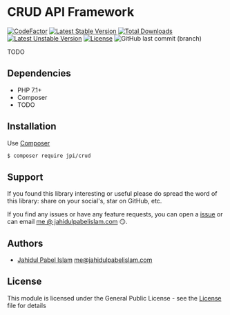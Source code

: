 # CRUD API Framework

[![CodeFactor](https://www.codefactor.io/repository/github/jahidulpabelislam/crud-api/badge)](https://www.codefactor.io/repository/github/jahidulpabelislam/crud-api)
[![Latest Stable Version](https://poser.pugx.org/jpi/crud/v/stable)](https://packagist.org/packages/jpi/crud)
[![Total Downloads](https://poser.pugx.org/jpi/crud/downloads)](https://packagist.org/packages/jpi/crud)
[![Latest Unstable Version](https://poser.pugx.org/jpi/crud/v/unstable)](https://packagist.org/packages/jpi/crud)
[![License](https://poser.pugx.org/jpi/crud/license)](https://packagist.org/packages/jpi/crud)
![GitHub last commit (branch)](https://img.shields.io/github/last-commit/jahidulpabelislam/crud-api/1.x.svg?label=last%20activity)

TODO

## Dependencies

- PHP 7.1+
- Composer
- TODO

## Installation

Use [Composer](https://getcomposer.org/)

```bash
$ composer require jpi/crud 
```

## Support

If you found this library interesting or useful please do spread the word of this library: share on your social's, star on GitHub, etc.

If you find any issues or have any feature requests, you can open a [issue](https://github.com/jahidulpabelislam/crud-api/issues) or can email [me @ jahidulpabelislam.com](mailto:me@jahidulpabelislam.com) :smirk:.

## Authors

-   [Jahidul Pabel Islam](https://jahidulpabelislam.com/) [<me@jahidulpabelislam.com>](mailto:me@jahidulpabelislam.com)

## License

This module is licensed under the General Public License - see the [License](LICENSE.md) file for details

